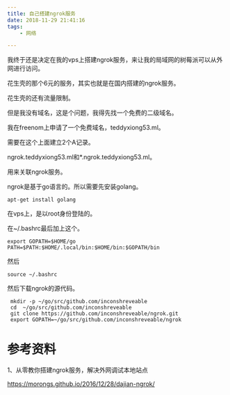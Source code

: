 ```yaml
---
title: 自己搭建ngrok服务
date: 2018-11-29 21:41:16
tags:
	- 网络

---
```




我终于还是决定在我的vps上搭建ngrok服务，来让我的局域网的树莓派可以从外网进行访问。

花生壳的那个6元的服务，其实也就是在国内搭建的ngrok服务。

花生壳的还有流量限制。

但是我没有域名，这是个问题，我得先找一个免费的二级域名。

我在freenom上申请了一个免费域名，teddyxiong53.ml。

需要在这个上面建立2个A记录。

ngrok.teddyxiong53.ml和*.ngrok.teddyxiong53.ml。

用来关联ngrok服务。

ngrok是基于go语言的。所以需要先安装golang。

```
apt-get install golang
```

在vps上，是以root身份登陆的。

在~/.bashrc最后加上这个。

```
export GOPATH=$HOME/go
PATH=$PATH:$HOME/.local/bin:$HOME/bin:$GOPATH/bin
```

然后

```
source ~/.bashrc
```

然后下载ngrok的源代码。

```
 mkdir -p ~/go/src/github.com/inconshreveable
 cd  ~/go/src/github.com/inconshreveable
 git clone https://github.com/inconshreveable/ngrok.git
 export GOPATH=~/go/src/github.com/inconshreveable/ngrok
```



# 参考资料

1、从零教你搭建ngrok服务，解决外网调试本地站点

https://morongs.github.io/2016/12/28/dajian-ngrok/